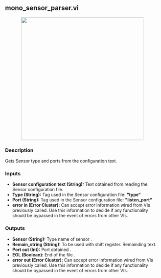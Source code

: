 ## mono_sensor_parser.vi
<p align="center">
<img src="https://github.com/monoDriveIO/client/blob/master/WikiPhotos/LV_client/utilities/monoDrive_lvlib_mono__sensor__parserc.png" 
width="400"  />
</p>

### Description 
Gets Sensor type and ports from the configuration text.

### Inputs

- **Sensor configuration text (String):** Text obtained from reading the Sensor configuration file.
- **Type (String):** Tag used in the Sensor configuration file: **"type"**
- **Port (String):** Tag used in the Sensor configuration file: **"listen_port"**
- **error in (Error Cluster):** Can accept error information wired from VIs previously called. Use this information to decide if any functionality should be bypassed in the event of errors from other VIs.


### Outputs

- **Sensor (String):** Type name of sensor  .
- **Remain_string (String):** To be used with shift register. Remainding text.
- **Port out (Int):** Port obtained .
- **EOL (Boolean):** End of the file .
- **error out (Error Cluster):** Can accept error information wired from VIs previously called. Use this information to decide if any functionality should be bypassed in the event of errors from other VIs.
